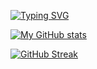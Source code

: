 [![Typing SVG](https://readme-typing-svg.herokuapp.com?color=11F7ED&vCenter=true&lines=Hello+World%21)](https://git.io/typing-svg)

[![My GitHub stats](https://github-readme-stats.vercel.app/api?username=devpandaz&hide=issues&show_icons=true&theme=gruvbox&border_radius=20&custom_title=My%20Github%20Stats&hide_title=true&hide_rank=true)](https://github.com/anuraghazra/github-readme-stats)

[![GitHub Streak](https://github-readme-streak-stats-eight-dusky.vercel.app/?user=devpandaz&theme=gruvbox)](https://git.io/streak-stats)

<!-- [![Typing SVG](https://readme-typing-svg.herokuapp.com?color=11F7ED&vCenter=true&lines=My+Works)](https://git.io/typing-svg) -->

<!-- [![Next Voting App](https://github-readme-stats.vercel.app/api/pin/?username=devpandaz&repo=next-voting-app&theme=gruvbox&border_radius=20)](https://github.com/devpandaz/next-voting-app) -->

<!-- [![Home Loan Calculator](https://github-readme-stats.vercel.app/api/pin/?username=devpandaz&repo=home-loan-calculator&theme=gruvbox&border_radius=20)](https://github.com/devpandaz/home-loan-calculator) -->

<!-- [![nvim](https://github-readme-stats.vercel.app/api/pin/?username=devpandaz&repo=nvim&theme=gruvbox&border_radius=20)](https://github.com/devpandaz/nvim) -->

<!-- [![devpandaz-telegram-bot](https://github-readme-stats.vercel.app/api/pin/?username=devpandaz&repo=devpandaz-telegram-bot&theme=gruvbox&border_radius=20)](https://github.com/devpandaz/devpandaz-telegram-bot) -->

<!-- [![pathfinder](https://github-readme-stats.vercel.app/api/pin/?username=devpandaz&repo=pathfinder&theme=gruvbox&border_radius=20)](https://github.com/devpandaz/pathfinder) -->

<!-- ![](https://komarev.com/ghpvc/?username=devpandaz) -->
